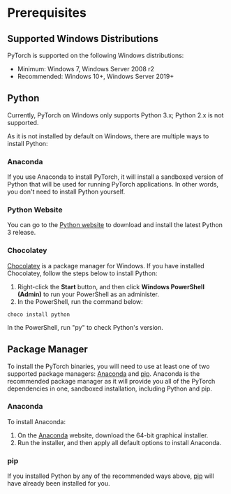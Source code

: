 # Prerequisites

## Supported Windows Distributions

PyTorch is supported on the following Windows distributions:

* Minimum: Windows 7, Windows Server 2008 r2
* Recommended: Windows 10+, Windows Server 2019+

## Python

Currently, PyTorch on Windows only supports Python 3.x; Python 2.x is not supported.

As it is not installed by default on Windows, there are multiple ways to install Python:

### Anaconda

If you use Anaconda to install PyTorch, it will install a sandboxed version of Python that will be used for running PyTorch applications. In other words, you don't need to install Python yourself.

### Python Website

You can go to the [Python website](https://www.python.org/downloads/windows/) to download and install the latest Python 3 release.

### Chocolatey

[Chocolatey](https://chocolatey.org/) is a package manager for Windows. If you have installed Chocolatey, follow the steps below to install Python:

1. Right-click the **Start** button, and then click **Windows PowerShell (Admin)** to run your PowerShell as an administer.
2. In the PowerShell, run the command below:
```
choco install python
```

<p style={
    margin: 1em 0 1em 0;
    padding: 0.25em 1.5em;
    border-style: solid;
    border-width: 0 0 0 4px;
    background-color: rgba(0, 209, 178, 0.03);
    border-color: #00d1b2;
    color: #021310;
}>
In the PowerShell, run "py" to check Python's version.
</p>

## Package Manager

To install the PyTorch binaries, you will need to use at least one of two supported package managers: [Anaconda](https://www.anaconda.com/distribution/#windows) and [pip](https://pypi.org/project/pip/). Anaconda is the recommended package manager as it will provide you all of the PyTorch dependencies in one, sandboxed installation, including Python and pip.

### Anaconda

To install Anaconda: 

1. On the [Anaconda](https://www.anaconda.com/distribution/#windows) website, download the 64-bit graphical installer.
2. Run the installer, and then apply all default options to install Anaconda.

### pip

If you installed Python by any of the recommended ways above, [pip](https://pypi.org/project/pip/) will have already been installed for you.
